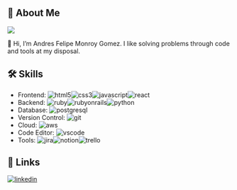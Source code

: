 
## 🚀 About Me
![](https://komarev.com/ghpvc/?username=afmonroy83)

👋 Hi, I’m Andres Felipe Monroy Gomez. I like solving problems through code and tools at my disposal.

## 🛠 Skills
- Frontend: ![html5](https://img.shields.io/badge/HTML5-E34F26?style=for-the-badge&logo=html5&logoColor=white)![css3](https://img.shields.io/badge/CSS3-1572B6?style=for-the-badge&logo=css3&logoColor=white)![javascript](https://img.shields.io/badge/JavaScript-323330?style=for-the-badge&logo=javascript&logoColor=F7DF1E)![react](https://img.shields.io/badge/React-20232A?style=for-the-badge&logo=react&logoColor=61DAFB)
- Backend: ![ruby](https://img.shields.io/badge/Ruby-CC342D?style=for-the-badge&logo=ruby&logoColor=white)![rubyonrails](https://img.shields.io/badge/Ruby_on_Rails-CC0000?style=for-the-badge&logo=ruby-on-rails&logoColor=white)![python](https://img.shields.io/badge/Python-FFD43B?style=for-the-badge&logo=python&logoColor=blue)
- Database: ![postgresql](https://img.shields.io/badge/PostgreSQL-316192?style=for-the-badge&logo=postgresql&logoColor=white)
- Version Control: ![git](https://img.shields.io/badge/GIT-E44C30?style=for-the-badge&logo=git&logoColor=white)
- Cloud: ![aws](https://img.shields.io/badge/Amazon_AWS-FF9900?style=for-the-badge&logo=amazonaws&logoColor=white)
- Code Editor: ![vscode](https://img.shields.io/badge/VSCode-0078D4?style=for-the-badge&logo=visual%20studio%20code&logoColor=white)
- Tools: ![jira](https://img.shields.io/badge/Jira-0052CC?style=for-the-badge&logo=Jira&logoColor=white)![notion](https://img.shields.io/badge/Notion-000000?style=for-the-badge&logo=notion&logoColor=white)![trello](https://img.shields.io/badge/Trello-0052CC?style=for-the-badge&logo=trello&logoColor=white)


## 🔗 Links
[![linkedin](https://img.shields.io/badge/linkedin-0A66C2?style=for-the-badge&logo=linkedin&logoColor=white)](https://www.linkedin.com/in/andres-felipe-monroy-gomez-9411a914a/)
